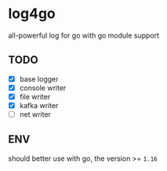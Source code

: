 # log4go

all-powerful log for go with go module support

## TODO

- [x] base logger
- [x] console writer
- [x] file writer
- [x] kafka writer
- [ ] net writer

## ENV

should better use with go, the version >= `1.16`
